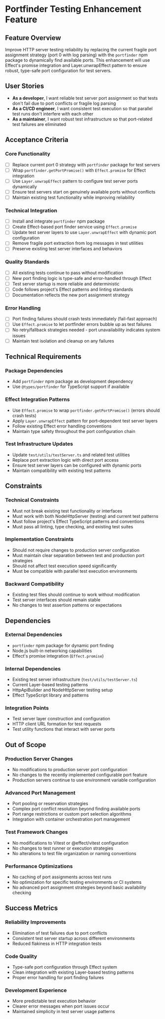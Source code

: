 # Portfinder Testing Enhancement Feature

## Feature Overview

Improve HTTP server testing reliability by replacing the current fragile port assignment strategy (port 0 with log parsing) with the `portfinder` npm package to dynamically find available ports. This enhancement will use Effect's promise integration and Layer.unwrapEffect pattern to ensure robust, type-safe port configuration for test servers.

## User Stories

- **As a developer**, I want reliable test server port assignment so that tests don't fail due to port conflicts or fragile log parsing
- **As a CI/CD engineer**, I want consistent test execution so that parallel test runs don't interfere with each other
- **As a maintainer**, I want robust test infrastructure so that port-related test failures are eliminated

## Acceptance Criteria

### Core Functionality
- [ ] Replace current port 0 strategy with `portfinder` package for test servers
- [ ] Wrap `portfinder.getPortPromise()` with `Effect.promise` for Effect integration
- [ ] Use `Layer.unwrapEffect` pattern to configure test server ports dynamically
- [ ] Ensure test servers start on genuinely available ports without conflicts
- [ ] Maintain existing test functionality while improving reliability

### Technical Integration
- [ ] Install and integrate `portfinder` npm package
- [ ] Create Effect-based port finder service using `Effect.promise`
- [ ] Update test server layers to use `Layer.unwrapEffect` with dynamic port configuration
- [ ] Remove fragile port extraction from log messages in test utilities
- [ ] Preserve existing test server interfaces and behaviors

### Quality Standards
- [ ] All existing tests continue to pass without modification
- [ ] New port finding logic is type-safe and error-handled through Effect
- [ ] Test server startup is more reliable and deterministic
- [ ] Code follows project's Effect patterns and linting standards
- [ ] Documentation reflects the new port assignment strategy

### Error Handling
- [ ] Port finding failures should crash tests immediately (fail-fast approach)
- [ ] Use `Effect.promise` to let portfinder errors bubble up as test failures
- [ ] No retry/fallback strategies needed - port unavailability indicates system issues
- [ ] Maintain test isolation and cleanup on any failures

## Technical Requirements

### Package Dependencies
- Add `portfinder` npm package as development dependency
- Use `@types/portfinder` for TypeScript support if available

### Effect Integration Patterns
- Use `Effect.promise` to wrap `portfinder.getPortPromise()` (errors should crash tests)
- Apply `Layer.unwrapEffect` pattern for port-dependent test server layers
- Follow existing Effect error handling conventions
- Maintain type safety throughout the port configuration chain

### Test Infrastructure Updates
- Update `test/utils/testServer.ts` and related test utilities
- Replace port extraction logic with direct port access
- Ensure test server layers can be configured with dynamic ports
- Maintain compatibility with existing test patterns

## Constraints

### Technical Constraints
- Must not break existing test functionality or interfaces
- Must work with both NodeHttpServer (testing) and current test patterns
- Must follow project's Effect TypeScript patterns and conventions
- Must pass all linting, type checking, and existing test suites

### Implementation Constraints
- Should not require changes to production server configuration
- Must maintain clear separation between test and production port strategies
- Should not affect test execution speed significantly
- Must be compatible with parallel test execution environments

### Backward Compatibility
- Existing test files should continue to work without modification
- Test server interfaces should remain stable
- No changes to test assertion patterns or expectations

## Dependencies

### External Dependencies
- `portfinder` npm package for dynamic port finding
- Node.js built-in networking capabilities
- Effect's promise integration (`Effect.promise`)

### Internal Dependencies
- Existing test server infrastructure (`test/utils/testServer.ts`)
- Current Layer-based testing patterns
- HttpApiBuilder and NodeHttpServer testing setup
- Effect TypeScript library and patterns

### Integration Points
- Test server layer construction and configuration
- HTTP client URL formation for test requests
- Test utility functions that interact with server ports

## Out of Scope

### Production Server Changes
- No modifications to production server port configuration
- No changes to the recently implemented configurable port feature
- Production servers continue to use environment variable configuration

### Advanced Port Management
- Port pooling or reservation strategies
- Complex port conflict resolution beyond finding available ports
- Port range restrictions or custom port selection algorithms
- Integration with container orchestration port management

### Test Framework Changes
- No modifications to Vitest or @effect/vitest configuration
- No changes to test runner or execution strategies
- No alterations to test file organization or naming conventions

### Performance Optimizations
- No caching of port assignments across test runs
- No optimization for specific testing environments or CI systems
- No advanced port assignment strategies beyond basic availability checking

## Success Metrics

### Reliability Improvements
- Elimination of test failures due to port conflicts
- Consistent test server startup across different environments
- Reduced flakiness in HTTP integration tests

### Code Quality
- Type-safe port configuration through Effect system
- Clean integration with existing Layer-based testing patterns
- Proper error handling for port finding failures

### Development Experience
- More predictable test execution behavior
- Clearer error messages when port issues occur
- Maintained simplicity in test server usage patterns